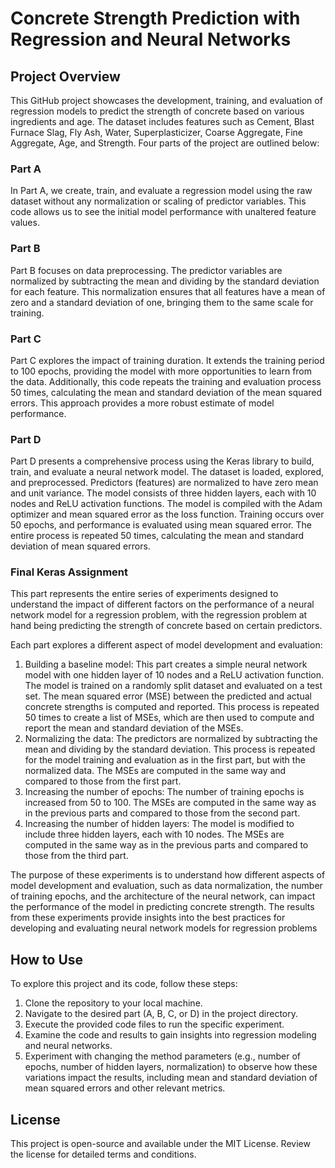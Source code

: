 # Concrete Strength Prediction with Regression and Neural Networks

## Project Overview
This GitHub project showcases the development, training, and evaluation of regression models to predict the strength of concrete based on various ingredients and age. The dataset includes features such as Cement, Blast Furnace Slag, Fly Ash, Water, Superplasticizer, Coarse Aggregate, Fine Aggregate, Age, and Strength. Four parts of the project are outlined below:

### Part A
In Part A, we create, train, and evaluate a regression model using the raw dataset without any normalization or scaling of predictor variables. This code allows us to see the initial model performance with unaltered feature values.

### Part B
Part B focuses on data preprocessing. The predictor variables are normalized by subtracting the mean and dividing by the standard deviation for each feature. This normalization ensures that all features have a mean of zero and a standard deviation of one, bringing them to the same scale for training.

### Part C
Part C explores the impact of training duration. It extends the training period to 100 epochs, providing the model with more opportunities to learn from the data. Additionally, this code repeats the training and evaluation process 50 times, calculating the mean and standard deviation of the mean squared errors. This approach provides a more robust estimate of model performance.

### Part D
Part D presents a comprehensive process using the Keras library to build, train, and evaluate a neural network model. The dataset is loaded, explored, and preprocessed. Predictors (features) are normalized to have zero mean and unit variance. The model consists of three hidden layers, each with 10 nodes and ReLU activation functions. The model is compiled with the Adam optimizer and mean squared error as the loss function. Training occurs over 50 epochs, and performance is evaluated using mean squared error. The entire process is repeated 50 times, calculating the mean and standard deviation of mean squared errors.

### Final Keras Assignment
This part represents the entire series of experiments designed to understand the impact of different factors on the performance of a neural network model for a regression problem, with the regression problem at hand being predicting the strength of concrete based on certain predictors.

Each part explores a different aspect of model development and evaluation:

1. Building a baseline model: This part creates a simple neural network model with one hidden layer of 10 nodes and a ReLU activation function. The model is trained on a randomly split dataset and evaluated on a test set. The mean squared error (MSE) between the predicted and actual concrete strengths is computed and reported. This process is repeated 50 times to create a list of MSEs, which are then used to compute and report the mean and standard deviation of the MSEs.
2. Normalizing the data: The predictors are normalized by subtracting the mean and dividing by the standard deviation. This process is repeated for the model training and evaluation as in the first part, but with the normalized data. The MSEs are computed in the same way and compared to those from the first part.
3. Increasing the number of epochs: The number of training epochs is increased from 50 to 100. The MSEs are computed in the same way as in the previous parts and compared to those from the second part.
4. Increasing the number of hidden layers: The model is modified to include three hidden layers, each with 10 nodes. The MSEs are computed in the same way as in the previous parts and compared to those from the third part.

The purpose of these experiments is to understand how different aspects of model development and evaluation, such as data normalization, the number of training epochs, and the architecture of the neural network, can impact the performance of the model in predicting concrete strength. The results from these experiments provide insights into the best practices for developing and evaluating neural network models for regression problems

## How to Use
To explore this project and its code, follow these steps:

1. Clone the repository to your local machine.
2. Navigate to the desired part (A, B, C, or D) in the project directory.
3. Execute the provided code files to run the specific experiment.
4. Examine the code and results to gain insights into regression modeling and neural networks.
5. Experiment with changing the method parameters (e.g., number of epochs, number of hidden layers, normalization) to observe how these variations impact the results, including mean and standard deviation of mean squared errors and other relevant metrics.

## License
This project is open-source and available under the MIT License. Review the license for detailed terms and conditions.
